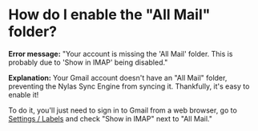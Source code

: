 <div id="container">

# How do I enable the "All Mail" folder?

**Error message:** "Your account is missing the 'All Mail' folder. This is probably due to 'Show in IMAP' being disabled."

**Explanation:** Your Gmail account doesn't have an "All Mail" folder, preventing the Nylas Sync Engine from syncing it. Thankfully, it's easy to enable it!

To do it, you'll just need to sign in to Gmail from a web browser, go to [Settings / Labels](https://mail.google.com/mail/#settings/labels) and check "Show in IMAP" next to "All Mail."

</div>
